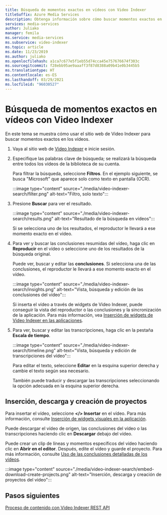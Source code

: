```yaml
---
title: Búsqueda de momentos exactos en vídeos con Video Indexer
titleSuffix: Azure Media Services
description: Obtenga información sobre cómo buscar momentos exactos en vídeos con Video Indexer.
services: media-services
author: Juliako
manager: femila
ms.service: media-services
ms.subservice: video-indexer
ms.topic: article
ms.date: 11/23/2019
ms.author: juliako
ms.openlocfilehash: a1ca7c677e5f1eb55d74cca45e757676674f303c
ms.sourcegitcommit: f28ebb95ae9aaaff3f87d8388a09b41e0b3445b5
ms.translationtype: HT
ms.contentlocale: es-ES
ms.lasthandoff: 03/29/2021
ms.locfileid: "96030527"
---
```

# <a name="search-for-exact-moments-in-videos-with-video-indexer"></a>Búsqueda de momentos exactos en vídeos con Video Indexer

En este tema se muestra cómo usar el sitio web de Video Indexer para buscar momentos exactos en los vídeos.

1. Vaya al sitio web de [Video Indexer](https://www.videoindexer.ai/) e inicie sesión.
1. Especifique las palabras clave de búsqueda; se realizará la búsqueda entre todos los vídeos de la biblioteca de su cuenta. 

    Para filtrar la búsqueda, seleccione **Filtros**. En el ejemplo siguiente, se busca "Microsoft" que aparece solo como texto en pantalla (OCR).

    :::image type="content" source="./media/video-indexer-search/filter.png" alt-text="Filtro, solo texto":::
1. Presione **Buscar** para ver el resultado.

    :::image type="content" source="./media/video-indexer-search/results.png" alt-text="Resultado de la búsqueda en vídeos":::

    Si se selecciona uno de los resultados, el reproductor le llevará a ese momento exacto en el vídeo.
1. Para ver y buscar las conclusiones resumidas del vídeo, haga clic en **Reproducir** en el vídeo o seleccione uno de los resultados de la búsqueda original. 

    Puede ver, buscar y editar las **conclusiones**. Si selecciona una de las conclusiones, el reproductor le llevará a ese momento exacto en el vídeo.  

    :::image type="content" source="./media/video-indexer-search/insights.png" alt-text="Vista, búsqueda y edición de las conclusiones del vídeo":::

    Si inserta el vídeo a través de widgets de Video Indexer, puede conseguir la vista del reproductor o las conclusiones y la sincronización de la aplicación. Para más información, vea [Inserción de widgets de Video Indexer en las aplicaciones](video-indexer-embed-widgets.md).
1. Para ver, buscar y editar las transcripciones, haga clic en la pestaña **Escala de tiempo**. 

    :::image type="content" source="./media/video-indexer-search/timeline.png" alt-text="Vista, búsqueda y edición de transcripciones del vídeo":::

    Para editar el texto, seleccione **Editar** en la esquina superior derecha y cambie el texto según sea necesario. 

    También puede traducir y descargar las transcripciones seleccionando la opción adecuada en la esquina superior derecha. 

## <a name="embed-download-create-projects"></a>Inserción, descarga y creación de proyectos

Para insertar el vídeo, seleccione **</> Insertar** en el vídeo. Para más información, consulte [Inserción de widgets visuales en la aplicación](video-indexer-embed-widgets.md).

Puede descargar el vídeo de origen, las conclusiones del vídeo o las transcripciones haciendo clic en **Descargar** debajo del vídeo.

Puede crear un clip de líneas y momentos específicos del vídeo haciendo clic en **Abrir en el editor**. Después, edite el vídeo y guarde el proyecto. Para más información, consulte [Uso de las conclusiones detalladas de los vídeos](use-editor-create-project.md).

:::image type="content" source="./media/video-indexer-search/embed-download-create-projects.png" alt-text="Inserción, descarga y creación de proyectos del vídeo":::

## <a name="next-steps"></a>Pasos siguientes

[Proceso de contenido con Video Indexer REST API](video-indexer-use-apis.md)
